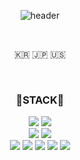 <div align="center">
  
  ![header](https://capsule-render.vercel.app/api?type=cylinder&color=000000&height=150&section=header&text=PINGU52&fontColor=ffffff&fontSize=70&animation=fadeIn&fontAlignY=55)
  
  <br>


  <p>🇰🇷 🇯🇵 🇺🇸</p>


  <br>
  
  <h3>🌱STACK🌱</h3>
  <img src = "https://img.shields.io/badge/Java-007396.svg?&style=for-the-badge&logo=Java&logoColor=white">
  <img src = "https://img.shields.io/badge/c++-00599C.svg?style=for-the-badge&logo=c%2B%2B&logoColor=white>
  <img src = "https://img.shields.io/badge/python-3776AB?style=for-the-badge&logo=python&logoColor=white>
  <br>
  <img src = "https://img.shields.io/badge/html5-E34F26?style=for-the-badge&logo=html5&logoColor=white>
  <img src = "https://img.shields.io/badge/css-1572B6?style=for-the-badge&logo=css3&logoColor=white>
  <img src = "https://img.shields.io/badge/javascript-F7DF1E?style=for-the-badge&logo=javascript&logoColor=black>
  <img src = "https://img.shields.io/badge/jquery-0769AD?style=for-the-badge&logo=jquery&logoColor=white>
  <br>
  <img src = "https://img.shields.io/badge/spring-6DB33F?style=for-the-badge&logo=spring&logoColor=white>
  <img src = "https://img.shields.io/badge/spring%20boot-6DB33F?style=for-the-badge&logo=spring%20boot&logoColor=white>
  <img src = "https://img.shields.io/badge/spring%20security-6DB33F?style=for-the-badge&logo=spring%20security&logoColor=white>
  <br>
  <img src = "https://img.shields.io/badge/MySQL-4479A1?style=for-the-badge&logo=MySQL&logoColor=white>
  <img src = "https://img.shields.io/badge/maria%20db-003545?style=for-the-badge&logo=mariadb&logoColor=white>
  <img src = "https://img.shields.io/badge/mssql-CC2927?style=for-the-badge&logo=microsoftsqlserver&logoColor=white>
  <img src = "https://img.shields.io/badge/postgreSQL-4169E1?style=for-the-badge&logo=postgreSQL&logoColor=white>
  
  <!--
  <img src = "https://img.shields.io/badge/oracle-F80000?style=for-the-badge&logo=oracle&logoColor=white>
  <img src = "https://img.shields.io/badge/mongodb-47A248?style=for-the-badge&logo=mongodb&logoColor=white>
  <img src = "https://img.shields.io/badge/firebase-FFCA28?style=for-the-badge&logo=firebase&logoColor=black>
  <img src = "https://img.shields.io/badge/redis-DC382D?style=for-the-badge&logo=redis&logoColor=white>
  -->
  
  <br>
  
  
</div>
